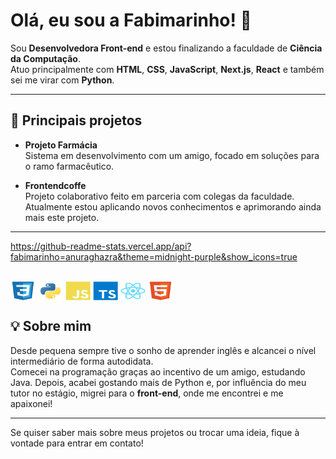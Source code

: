 # Olá, eu sou a Fabimarinho! 👋

Sou **Desenvolvedora Front-end** e estou finalizando a faculdade de **Ciência da Computação**.  
Atuo principalmente com **HTML**, **CSS**, **JavaScript**, **Next.js**, **React** e também sei me virar com **Python**.

---

## 🚀 Principais projetos

- **Projeto Farmácia**  
  Sistema em desenvolvimento com um amigo, focado em soluções para o ramo farmacêutico.

- **Frontendcoffe**  
  Projeto colaborativo feito em parceria com colegas da faculdade. Atualmente estou aplicando novos conhecimentos e aprimorando ainda mais este projeto.

---
 https://github-readme-stats.vercel.app/api?fabimarinho=anuraghazra&theme=midnight-purple&show_icons=true 

<div style="display: inline_block"><br>
<img align="center" alt="Fabi-CSS" height="30" width="40" src="https://raw.githubusercontent.com/devicons/devicon/master/icons/css3/css3-original.svg">
<img align="center" alt="Rafa-Python" height="30" width="40" src="https://raw.githubusercontent.com/devicons/devicon/master/icons/python/python-original.svg">
   <img align="center" alt="Rafa-Js" height="30" width="40" src="https://raw.githubusercontent.com/devicons/devicon/master/icons/javascript/javascript-plain.svg">
  <img align="center" alt="Rafa-Ts" height="30" width="40" src="https://raw.githubusercontent.com/devicons/devicon/master/icons/typescript/typescript-plain.svg">
  <img align="center" alt="Rafa-React" height="30" width="40" src="https://raw.githubusercontent.com/devicons/devicon/master/icons/react/react-original.svg">
  <img align="center" alt="Rafa-HTML" height="30" width="40" src="https://raw.githubusercontent.com/devicons/devicon/master/icons/html5/html5-original.svg">
 </div>

## 💡 Sobre mim

Desde pequena sempre tive o sonho de aprender inglês e alcancei o nível intermediário de forma autodidata.  
Comecei na programação graças ao incentivo de um amigo, estudando Java. Depois, acabei gostando mais de Python e, por influência do meu tutor no estágio, migrei para o **front-end**, onde me encontrei e me apaixonei!

---



Se quiser saber mais sobre meus projetos ou trocar uma ideia, fique à vontade para entrar em contato!
